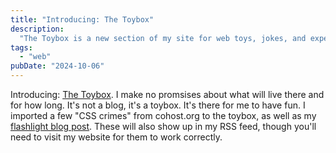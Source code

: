 ```yaml
---
title: "Introducing: The Toybox"
description:
  "The Toybox is a new section of my site for web toys, jokes, and experiments."
tags:
  - "web"
pubDate: "2024-10-06"
---
```


Introducing: [The Toybox](/toybox/). I make no promsises about what will live
there and for how long. It's not a blog, it's a toybox. It's there for me to
have fun. I imported a few "CSS crimes" from cohost.org to the toybox, as well
as my [flashlight blog post](/blog/2024/flashlight-making-toys-for-the-web/).
These will also show up in my RSS feed, though you'll need to visit my website
for them to work correctly.
